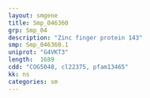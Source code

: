 ```yaml
---
layout: smgene
title: Smp_046360
grp: Smp_04
description: "Zinc finger protein 143"
smp: Smp_046360.1
uniprot: "G4VKT3"
length:  1689
cdd: "COG5048, cl22375, pfam13465"
kk: ns
categories: sm
---
```

